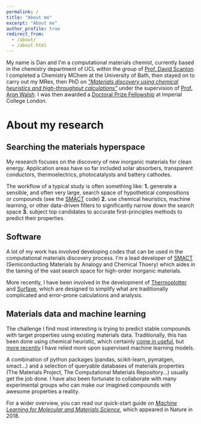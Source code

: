 ```yaml
---
permalink: /
title: "About me"
excerpt: "About me"
author_profile: true
redirect_from: 
  - /about/
  - /about.html
---
```


My name is Dan and I'm a computational materials chemist, currently based in the chemistry department of UCL within the group of [Prof. David Scanlon](http://davidscanlon.com). I completed a Chemistry MChem at the University of Bath, then stayed on to carry out my MRes, then PhD on [_"Materials discovery using chemical heuristics and high-throughput calculations"_](https://dandavies99.github.io/files/my_thesis.pdf) under the supervision of [Prof. Aron Walsh](https://wmd-group.github.io). I was then awarded a [Doctoral Prize Fellowship](https://epsrc.ukri.org/skills/students/dta/doctoralprize/) at Imperial College London. 

About my research
======

Searching the materials hyperspace
------

My research focuses on the discovery of new inorganic materials for clean energy. Application areas have so far included solar absorbers, transparent conductors, thermoelectrics, photocatalysts and battery cathodes. 

The workflow of a typical study is often something like: **1.** generate a sensible, and often very large, search space of hypothetical compositions or compounds (see the [SMACT](https://github.com/wmd-group/smact) code) **2.** use chemical heuristics, machine learning, or other data-driven filters to significantly narrow down the search space **3.** subject top candidates to accurate first-principles methods to predict their properties.

Software
-----

A lot of my work has involved developing codes that can be used in the computational materials discovery process. I'm a lead developer of [SMACT](https://github.com/wmd-group/smact) (Semiconducting Materials by Analogy and Chemical Thoery) which aides in the taming of the vast search space for high-order inorganic materials. 

More recently, I have been involved in the development of [Thermoplotter](https://github.com/SMTG-UCL/ThermoPlotter) and [Surfaxe](https://github.com/SMTG-UCL/Surfaxe), which are designed to simplify what are traditionally complicated and error-prone calculations and analysis.  

Materials data and machine learning
---

The challenge I find most interesting is trying to predict stable compounds with target properties using existing materials data. Traditionally, this has been done using chemical heuristic, which certainly [come in useful](https://dandavies99.github.io/publication/2018_chemsci), but [more recently](https://dandavies99.github.io/publication/2019_chemmater) I have relied more upon supervised machine learning models.

A combination of python packages (pandas, scikit-learn, pymatgen, smact...) and a selection of queryable databases of materials properties (The Materials Project, The Computational Materials Repository...) usually get the job done. I have also been fortunate to collaborate with many experimental groups who can make our imagined compounds with awesome properties a reality. 

For a wider overview, you can read our quick-start guide on [_Machine Learning for Molecular and Materials Science_](https://dandavies99.github.io/publication/2018_nature), which appeared in Nature in 2018. 
